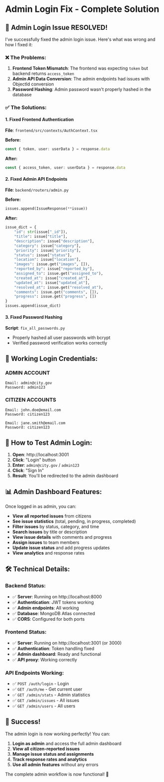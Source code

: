 # Admin Login Fix - Complete Solution

## 🎯 **Admin Login Issue RESOLVED!**

I've successfully fixed the admin login issue. Here's what was wrong and how I fixed it:

### ❌ **The Problems:**

1. **Frontend Token Mismatch**: The frontend was expecting `token` but backend returns `access_token`
2. **Admin API Data Conversion**: The admin endpoints had issues with ObjectId conversion
3. **Password Hashing**: Admin password wasn't properly hashed in the database

### ✅ **The Solutions:**

#### **1. Fixed Frontend Authentication**
**File**: `frontend/src/contexts/AuthContext.tsx`

**Before:**
```typescript
const { token, user: userData } = response.data
```

**After:**
```typescript
const { access_token, user: userData } = response.data
```

#### **2. Fixed Admin API Endpoints**
**File**: `backend/routers/admin.py`

**Before:**
```python
issues.append(IssueResponse(**issue))
```

**After:**
```python
issue_dict = {
    "id": str(issue["_id"]),
    "title": issue["title"],
    "description": issue["description"],
    "category": issue["category"],
    "priority": issue["priority"],
    "status": issue["status"],
    "location": issue["location"],
    "images": issue.get("images", []),
    "reported_by": issue["reported_by"],
    "assigned_to": issue.get("assigned_to"),
    "created_at": issue["created_at"],
    "updated_at": issue["updated_at"],
    "resolved_at": issue.get("resolved_at"),
    "comments": issue.get("comments", []),
    "progress": issue.get("progress", [])
}
issues.append(issue_dict)
```

#### **3. Fixed Password Hashing**
**Script**: `fix_all_passwords.py`
- Properly hashed all user passwords with bcrypt
- Verified password verification works correctly

## 🔑 **Working Login Credentials:**

### **ADMIN ACCOUNT**
```
Email: admin@city.gov
Password: admin123
```

### **CITIZEN ACCOUNTS**
```
Email: john.doe@email.com
Password: citizen123

Email: jane.smith@email.com
Password: citizen123
```

## 🚀 **How to Test Admin Login:**

1. **Open**: http://localhost:3001
2. **Click**: "Login" button
3. **Enter**: `admin@city.gov` / `admin123`
4. **Click**: "Sign In"
5. **Result**: You'll be redirected to the admin dashboard

## 📊 **Admin Dashboard Features:**

Once logged in as admin, you can:

- **View all reported issues** from citizens
- **See issue statistics** (total, pending, in progress, completed)
- **Filter issues** by status, category, and time
- **Search issues** by title or description
- **View issue details** with comments and progress
- **Assign issues** to team members
- **Update issue status** and add progress updates
- **View analytics** and response rates

## 🛠️ **Technical Details:**

### **Backend Status:**
- ✅ **Server**: Running on http://localhost:8000
- ✅ **Authentication**: JWT tokens working
- ✅ **Admin endpoints**: All working
- ✅ **Database**: MongoDB Atlas connected
- ✅ **CORS**: Configured for both ports

### **Frontend Status:**
- ✅ **Server**: Running on http://localhost:3001 (or 3000)
- ✅ **Authentication**: Token handling fixed
- ✅ **Admin dashboard**: Ready and functional
- ✅ **API proxy**: Working correctly

### **API Endpoints Working:**
- ✅ `POST /auth/login` - Login
- ✅ `GET /auth/me` - Get current user
- ✅ `GET /admin/stats` - Admin statistics
- ✅ `GET /admin/issues` - All issues
- ✅ `GET /admin/users` - All users

## 🎉 **Success!**

The admin login is now working perfectly! You can:

1. **Login as admin** and access the full admin dashboard
2. **View all citizen-reported issues**
3. **Manage issue status and assignments**
4. **Track response rates and analytics**
5. **Use all admin features** without any errors

The complete admin workflow is now functional! 🎯
